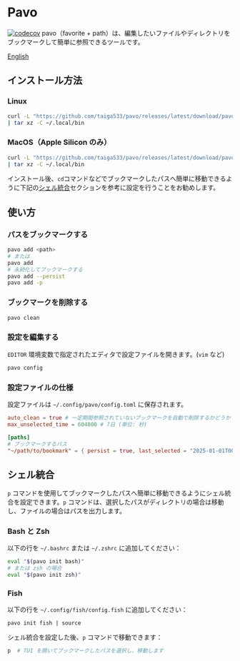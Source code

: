 # Pavo

[![codecov](https://codecov.io/gh/taiga533/pavo/branch/main/graph/badge.svg)](https://codecov.io/gh/taiga533/pavo)
pavo（favorite + path）は、編集したいファイルやディレクトリをブックマークして簡単に参照できるツールです。

[English](README.md)

## インストール方法

### Linux

```bash
curl -L "https://github.com/taiga533/pavo/releases/latest/download/pavo-x86_64-unknown-linux-gnu.tar.gz" \
| tar xz -C ~/.local/bin
```

### MacOS（Apple Silicon のみ）

```bash
curl -L "https://github.com/taiga533/pavo/releases/latest/download/pavo-aarch64-apple-darwin.tar.gz" \
| tar xz -C ~/.local/bin
```

インストール後、`cd`コマンドなどでブックマークしたパスへ簡単に移動できるように下記の[シェル統合](#シェル統合)セクションを参考に設定を行うことをお勧めします。

## 使い方

### パスをブックマークする

```bash
pavo add <path>
# または
pavo add
# 永続化してブックマークする
pavo add --persist
pavo add -p
```

### ブックマークを削除する

```bash
pavo clean
```

### 設定を編集する

`EDITOR` 環境変数で指定されたエディタで設定ファイルを開きます。(`vim` など)

```bash
pavo config
```

### 設定ファイルの仕様

設定ファイルは `~/.config/pavo/config.toml` に保存されます。

```toml
auto_clean = true # 一定期間参照されていないブックマークを自動で削除するかどうか
max_unselected_time = 604800 # 7日 (単位: 秒)

[paths]
# ブックマークするパス
"~/path/to/bookmark" = { persist = true, last_selected = "2025-01-01T00:00:00Z" }
```

## シェル統合

`p` コマンドを使用してブックマークしたパスへ簡単に移動できるようにシェル統合を設定できます。`p` コマンドは、選択したパスがディレクトリの場合は移動し、ファイルの場合はパスを出力します。

### Bash と Zsh

以下の行を `~/.bashrc` または `~/.zshrc` に追加してください：

```bash
eval "$(pavo init bash)"
# または zsh の場合
eval "$(pavo init zsh)"
```

### Fish

以下の行を `~/.config/fish/config.fish` に追加してください：

```fish
pavo init fish | source
```

シェル統合を設定した後、`p` コマンドで移動できます：

```bash
p  # TUI を開いてブックマークしたパスを選択し、移動します
```
